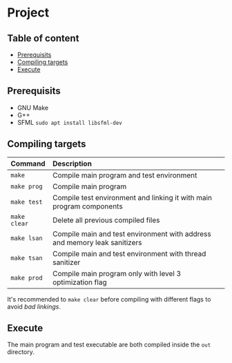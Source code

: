 # Project

## Table of content
- [Prerequisits](#prerequisits)
- [Compiling targets](#compiling-targets)
- [Execute](#execute)

## Prerequisits

- GNU Make
- G++
- SFML `sudo apt install libsfml-dev`

## Compiling targets
| Command      | Description                                                                |
| :----------- | :------------------------------------------------------------------------- |
| `make`       | Compile main program and test environment                                  |
| `make prog`  | Compile main program                                                       |
| `make test`  | Compile test environment and linking it with main program components       |
| `make clear` | Delete all previous compiled files                                         |
| `make lsan`  | Compile main and test environment with address and memory leak sanitizers  |
| `make tsan`  | Compile main and test environment with thread sanitizer                    |
| `make prod`  | Compile main program only with level 3 optimization flag                   |

It's recommended to `make clear` before compiling with different flags to avoid *bad linkings*.

## Execute

The main program and test executable are both compiled inside the `out` directory.